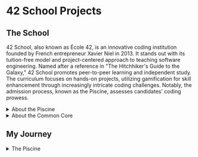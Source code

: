 # 42 School Projects

## The School
42 School, also known as École 42, is an innovative coding institution founded by French entrepreneur Xavier Niel in 2013. It stands out with its tuition-free model and project-centered approach to teaching software engineering. Named after a reference in "The Hitchhiker's Guide to the Galaxy," 42 School promotes peer-to-peer learning and independent study. The curriculum focuses on hands-on projects, utilizing gamification for skill enhancement through increasingly intricate coding challenges. Notably, the admission process, known as the Piscine, assesses candidates' coding prowess.

<details>
<summary>About the Piscine</summary>
The "piscine" is a unique and intense coding boot camp-style program offered by 42 School. The term "piscine" is French for "swimming pool," which metaphorically refers to diving into a challenging and immersive learning experience. During the piscine, participants, often prospective students of 42 School, are given a condensed period, typically a few weeks, to fully immerse themselves in coding and problem-solving tasks.

The piscine serves as an entry point and selection process for 42 School's full curriculum. It's designed to evaluate candidates' coding skills, determination, and ability to handle the rigorous and collaborative learning style that 42 School employs. The challenges presented during the piscine range in complexity, requiring participants to work on various coding projects and exercises.

Participating in the piscine is a way for candidates to showcase their coding abilities, learn about 42 School's unique learning environment, and earn a spot in the full program if they complete the challenges and demonstrate the required aptitude.
</details>

<details>
<summary> About the Common Core</summary>
At 42 School, the Common Core is a set of programming projects and challenges that serve as a common starting point for all students. It ensures that everyone develops a baseline proficiency in coding and problem-solving skills before moving on to more specialized areas of study. The Common Core is designed to help students familiarize themselves with the school's unique project-based learning model and to create a level playing field for diverse learners.

Completing the Common Core demonstrates a student's ability to grasp fundamental coding concepts and effectively collaborate with peers, which are essential skills for success in 42 School's self-directed learning environment. After completing the Common Core, students have the freedom to explore more advanced projects and topics based on their interests and goals within the school's broader curriculum.
</details>

## My Journey
<details>
<summary>The Piscine</summary>
  
  ![Picine](https://github.com/inesalves44/42School/assets/105734074/cb55b3b5-c878-4b21-bc29-f08d6a29d313)

Solo Projects:

Project  | Grade
---------|------
Shell00   | <img src="https://img.shields.io/badge/score-70%20%2F%20100-success" />
Shell01   | <img src="https://img.shields.io/badge/score-100%20%2F%20100-success" />
C00   | <img src="https://img.shields.io/badge/score-77%20%2F%20100-success" />
C01   | <img src="https://img.shields.io/badge/score-100%20%2F%20100-success" />
C02   | <img src="https://img.shields.io/badge/score-85%20%2F%20100-success" />
C03   | <img src="https://img.shields.io/badge/score-100%20%2F%20100-success" />
C04  | <img src="https://img.shields.io/badge/score-85%20%2F%20100-success" />
C05  | <img src="https://img.shields.io/badge/score-80%20%2F%20100-success" />
C06  | <img src="https://img.shields.io/badge/score-100%20%2F%20100-success" />
C07  | <img src="https://img.shields.io/badge/score-60%20%2F%20100-success" />

Group Projects:
Project  | Grade
---------|------
Rush01 | <img src="https://img.shields.io/badge/score-0%20%2F%20100-red" />
Rush02 | <img src="https://img.shields.io/badge/score-0%20%2F%20100-red" />

Exams:
Exam  | Grade
-------|------
Exam00 | <img src="https://img.shields.io/badge/score-48%20%2F%20100-success" />
Exam01 | <img src="https://img.shields.io/badge/score-64%20%2F%20100-success" />
Exam02 | <img src="https://img.shields.io/badge/score-70%20%2F%20100-success" />
Final Exam | <img src="https://img.shields.io/badge/score-66%20%2F%20100-success" />

  This my REpository for the Piscine projects:
</details>
